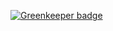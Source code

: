 
[![Greenkeeper badge](https://badges.greenkeeper.io/arlac77/hook-ci-frontend.svg)](https://greenkeeper.io/)
